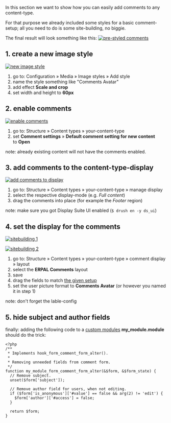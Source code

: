 In this section we want to show how you can easily add comments to any content-type.

For that purpose we already included some styles for a basic comment-setup; all you need to do is some site-building, no biggie.

The final result will look something like this:
[![pre-styled comments](img/development/comments-result-preview.png)](img/development/comments-result.png)



## 1. create a new image style
[![new image style](img/development/comments-image-style-preview.png)](img/development/comments-image-style.png)

1. go to: Configuration » Media » Image styles » Add style
1. name the style something like "Comments Avatar"
1. add effect **Scale and crop**
1. set width and height to **60px**


## 2. enable comments
[![enable comments](img/development/comments-enable-preview.png)](img/development/comments-enable.png)

1. go to: Structure » Content types » your-content-type
1. set **Comment settings** » **Default comment setting for new content** to **Open**

note: already existing content will not have the comments enabled.


## 3. add comments to the content-type-display
[![add comments to display](img/development/comments-add-to-content-type-preview.png)](img/development/comments-add-to-content-type.png)

1. go to: Structure » Content types » your-content-type » manage display
1. select the respective display-mode (e.g. _Full content_)
1. drag the comments into place (for example the _Footer_ region)

note: make sure you got Display Suite UI enabled (`$ drush en -y ds_ui`)


## 4. set the display for the comments
[![sitebuilding 1](img/development/comments-sitebuilding-preview-1.png)](img/development/comments-sitebuilding.png)

[![sitebuilding 2](img/development/comments-sitebuilding-preview-2.png)](img/development/comments-sitebuilding.png)

1. go to: Structure » Content types » your-content-type » comment display » layout
1. select the **ERPAL Comments** layout
1. save
1. drag the fields to match [the given setup](img/development/comments-sitebuilding.png)
1. set the user picture format to **Comments Avatar** (or however you named it in step 1)

note: don't forget the lable-config


## 5. hide subject and author fields
finally: adding the following code to a [custom modules](https://www.drupal.org/node/1074362) **my_module.module** should do the trick:

    <?php
    /**
     * Implements hook_form_comment_form_alter().
     *
     * Removing unneeded fields from comment form.
     */
    function my_module_form_comment_form_alter(&$form, &$form_state) {
      // Remove subject.
      unset($form['subject']);

      // Remove author field for users, when not editing.
      if ($form['is_anonymous']['#value'] == false && arg(2) != 'edit') {
        $form['author']['#access'] = false;
      }

      return $form;
    }

